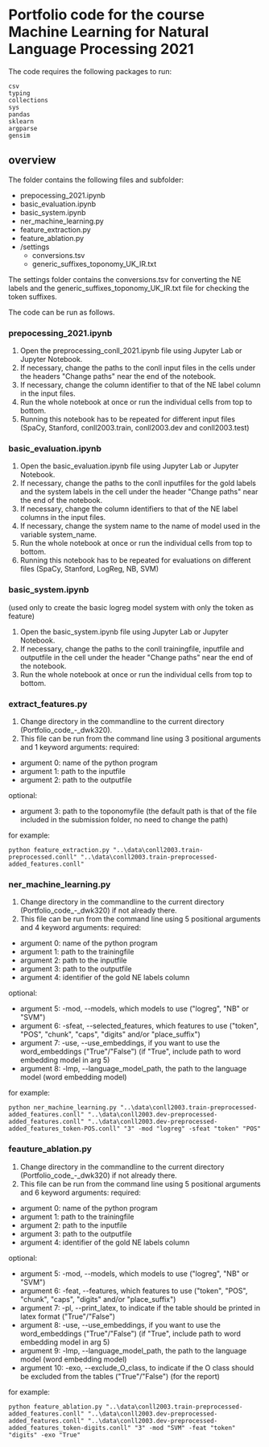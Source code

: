# Portfolio code for the course Machine Learning for Natural Language Processing 2021

The code requires the following packages to run:
```
csv
typing
collections
sys
pandas
sklearn
argparse
gensim
```

## overview

The folder contains the following files and subfolder:
- prepocessing_2021.ipynb
- basic_evaluation.ipynb
- basic_system.ipynb
- ner_machine_learning.py
- feature_extraction.py
- feature_ablation.py
- /settings
  - conversions.tsv
  - generic_suffixes_toponomy_UK_IR.txt

The settings folder contains the conversions.tsv for converting the NE labels and the generic_suffixes_toponomy_UK_IR.txt file for checking the token suffixes.

The code can be run as follows.

### prepocessing_2021.ipynb
1. Open the preprocessing_conll_2021.ipynb file using Jupyter Lab or Jupyter Notebook.
2. If necessary, change the paths to the conll input files in the cells under the headers "Change paths" near the end of the notebook.
3. If necessary, change the column identifier to that of the NE label column in the input files.
4. Run the whole notebook at once or run the individual cells from top to bottom.
5. Running this notebook has to be repeated for different input files (SpaCy, Stanford, conll2003.train, conll2003.dev and conll2003.test)

### basic_evaluation.ipynb
1. Open the basic_evaluation.ipynb file using Jupyter Lab or Jupyter Notebook.
2. If necessary, change the paths to the conll inputfiles for the gold labels and the system labels in the cell under the header "Change paths" near the end of the notebook.
3. If necessary, change the column identifiers to that of the NE label columns in the input files.
4. If necessary, change the system name to the name of model used in the variable system_name.
5. Run the whole notebook at once or run the individual cells from top to bottom.
6. Running this notebook has to be repeated for evaluations on different files (SpaCy, Stanford, LogReg, NB, SVM)

### basic_system.ipynb
(used only to create the basic logreg model system with only the token as feature)
1. Open the basic_system.ipynb file using Jupyter Lab or Jupyter Notebook.
2. If necessary, change the paths to the conll trainingfile, inputfile and outputfile in the cell under the header "Change paths" near the end of the notebook.
3. Run the whole notebook at once or run the individual cells from top to bottom.

### extract_features.py
1. Change directory in the commandline to the current directory (Portfolio_code_-_dwk320).
2. This file can be run from the command line using 3 positional arguments and 1 keyword arguments:
  required:
  - argument 0: name of the python program
  - argument 1: path to the inputfile
  - argument 2: path to the outputfile

  optional:
  - argument 3: path to the toponomyfile  (the default path is that of the file included in the submission folder, no need to change the path)

  for example:

    python feature_extraction.py "..\data\conll2003.train-preprocessed.conll" "..\data\conll2003.train-preprocessed-added_features.conll"

### ner_machine_learning.py
1. Change directory in the commandline to the current directory (Portfolio_code_-_dwk320) if not already there.
2. This file can be run from the command line using 5 positional arguments and 4 keyword arguments:
  required:
  - argument 0: name of the python program
  - argument 1: path to the trainingfile
  - argument 2: path to the inputfile
  - argument 3: path to the outputfile
  - argument 4: identifier of the gold NE labels column

  optional:
  - argument 5: -mod, --models, which models to use ("logreg", "NB" or "SVM")
  - argument 6: -sfeat, --selected_features, which features to use ("token", "POS", "chunk", "caps", "digits" and/or "place_suffix")
  - argument 7: -use, --use_embeddings, if you want to use the word_embeddings ("True"/"False") (if "True", include path to word embedding model in arg 5)
  - argument 8: -lmp, --language_model_path, the path to the language model (word embedding model)

  for example:

    python ner_machine_learning.py "..\data\conll2003.train-preprocessed-added_features.conll" "..\data\conll2003.dev-preprocessed-added_features.conll" "..\data\conll2003.dev-preprocessed-added_features_token-POS.conll" "3" -mod "logreg" -sfeat "token" "POS"

### feauture_ablation.py
1. Change directory in the commandline to the current directory (Portfolio_code_-_dwk320) if not already there.
2. This file can be run from the command line using 5 positional arguments and 6 keyword arguments:
  required:
  - argument 0: name of the python program
  - argument 1: path to the trainingfile
  - argument 2: path to the inputfile
  - argument 3: path to the outputfile
  - argument 4: identifier of the gold NE labels column

  optional:
  - argument 5: -mod, --models, which models to use ("logreg", "NB" or "SVM")
  - argument 6: -feat, --features, which features to use ("token", "POS", "chunk", "caps", "digits" and/or "place_suffix")
  - argument 7: -pl, --print_latex, to indicate if the table should be printed in latex format ("True"/"False")
  - argument 8: -use, --use_embeddings, if you want to use the word_embeddings ("True"/"False") (if "True", include path to word embedding model in arg 5)
  - argument 9: -lmp, --language_model_path, the path to the language model (word embedding model)
  - argument 10: -exo, --exclude_O_class, to indicate if the O class should be excluded from the tables ("True"/"False") (for the report)

  for example:

    python feature_ablation.py "..\data\conll2003.train-preprocessed-added_features.conll" "..\data\conll2003.dev-preprocessed-added_features.conll" "..\data\conll2003.dev-preprocessed-added_features_token-digits.conll" "3" -mod "SVM" -feat "token" "digits" -exo "True"
